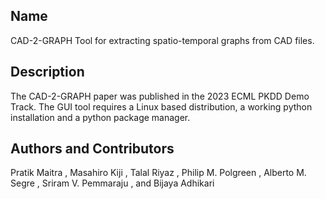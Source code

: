
## Name
CAD-2-GRAPH Tool for extracting spatio-temporal graphs from CAD files.
## Description

The CAD-2-GRAPH paper was published in the 2023 ECML PKDD Demo Track. The GUI tool requires a Linux based distribution, a working python installation and a python package manager.

## Authors and Contributors
Pratik Maitra , Masahiro Kiji , Talal Riyaz , Philip M. Polgreen , Alberto
M. Segre , Sriram V. Pemmaraju , and Bijaya Adhikari

